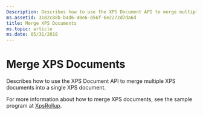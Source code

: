 ```yaml
---
Description: Describes how to use the XPS Document API to merge multiple XPS documents into a single XPS document.
ms.assetid: 3182c88b-b4d6-40e6-856f-6e2272d7da6d
title: Merge XPS Documents
ms.topic: article
ms.date: 05/31/2018
---
```


# Merge XPS Documents

Describes how to use the XPS Document API to merge multiple XPS documents into a single XPS document.

For more information about how to merge XPS documents, see the sample program at [XpsRollup](https://docs.microsoft.com/previous-versions/windows/desktop/ff819182(v=vs.85)).

 

 



